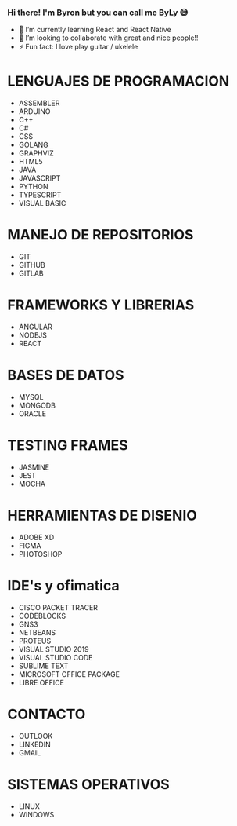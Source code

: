 ### Hi there! I'm Byron but you can call me ByLy 😅

- 🌱 I’m currently learning React and React Native
- 👯 I’m looking to collaborate with great and nice people!!
- ⚡ Fun fact: I love play guitar / ukelele

# LENGUAJES DE PROGRAMACION

- ASSEMBLER
- ARDUINO
- C++
- C#
- CSS
- GOLANG
- GRAPHVIZ
- HTML5
- JAVA
- JAVASCRIPT
- PYTHON
- TYPESCRIPT
- VISUAL BASIC

# MANEJO DE REPOSITORIOS

- GIT
- GITHUB
- GITLAB

# FRAMEWORKS Y LIBRERIAS

- ANGULAR
- NODEJS
- REACT

# BASES DE DATOS

- MYSQL
- MONGODB
- ORACLE

# TESTING FRAMES

- JASMINE
- JEST
- MOCHA

# HERRAMIENTAS DE DISENIO

- ADOBE XD
- FIGMA
- PHOTOSHOP

# IDE's y ofimatica

- CISCO PACKET TRACER
- CODEBLOCKS
- GNS3
- NETBEANS
- PROTEUS
- VISUAL STUDIO 2019
- VISUAL STUDIO CODE
- SUBLIME TEXT
- MICROSOFT OFFICE PACKAGE
- LIBRE OFFICE

# CONTACTO

- OUTLOOK
- LINKEDIN
- GMAIL

# SISTEMAS OPERATIVOS

- LINUX
- WINDOWS
